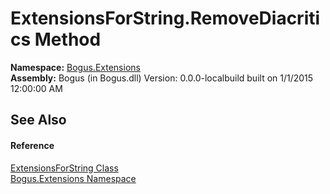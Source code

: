 # ExtensionsForString.RemoveDiacritics Method 
 

**Namespace:**&nbsp;<a href="N_Bogus_Extensions">Bogus.Extensions</a><br />**Assembly:**&nbsp;Bogus (in Bogus.dll) Version: 0.0.0-localbuild built on 1/1/2015 12:00:00 AM

## See Also


#### Reference
<a href="T_Bogus_Extensions_ExtensionsForString">ExtensionsForString Class</a><br /><a href="N_Bogus_Extensions">Bogus.Extensions Namespace</a><br />